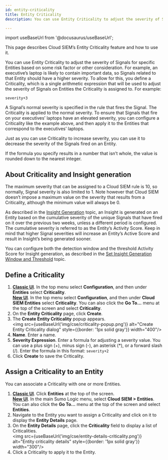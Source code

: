 ```yaml
---
id: entity-criticality
title: Entity Criticality
description: You can use Entity Criticality to adjust the severity of Signals for specific Entities based on some risk factor or other consideration.

---
```


import useBaseUrl from '@docusaurus/useBaseUrl';

This page describes Cloud SIEM’s Entity Criticality feature and how to use it.

You can use Entity Criticality to adjust the severity of Signals for specific Entities based on some risk factor or other consideration. For example, an executive’s laptop is likely to contain important data, so Signals related to that Entity should have a higher severity. To allow for this, you define a Criticality, which is a single arithmetic expression that will be used to adjust the severity of Signals on Entities the Criticality is assigned to. For example:

`severity+3`

A Signal’s normal severity is specified in the rule that fires the Signal. The Criticality is applied to the normal severity. To ensure that Signals that fire on your executives’ laptops have an elevated severity, you can configure a Criticality like the example above, and then apply it to the Entities that correspond to the executives’ laptops. 

Just as you can use Criticality to increase severity, you can use it to decrease the severity of the Signals fired on an Entity.

If the formula you specify results in a number that isn’t whole, the value is rounded down to the nearest integer.

## About Criticality and Insight generation

The maximum severity that can be assigned to a Cloud SIEM rule is 10, so normally, Signal severity is also limited to 1. Note however that Cloud SIEM doesn’t impose a maximum value on the severity that results from a Criticality, although the minimum value will always be 0. 

As described in the [Insight Generation](/docs/cse/get-started-with-cloud-siem/insight-generation-process/) topic, an Insight is generated on an Entity based on the cumulative severity of the unique Signals that have fired on it over the previous two weeks, unless a different period is configured. The cumulative
severity is referred to as the Entity’s Activity Score. Keep in mind that higher Signal severities will increase an Entity’s Active Score and result in Insight’s being generated sooner. 

You can configure both the detection window and the threshold Activity Score for Insight generation, as described in the [Set Insight Generation Window and Threshold](/docs/cse/records-signals-entities-insights/set-insight-generation-window-threshold/) topic.

## Define a Criticality

1. [**Classic UI**](/docs/cse/introduction-to-cloud-siem/#classic-ui). In the top menu select **Configuration**, and then under **Entities** select **Criticality**. <br/>[**New UI**](/docs/cse/introduction-to-cloud-siem/#new-ui). In the top menu select **Configuration**, and then under **Cloud SIEM Entities** select **Criticality**. You can also click the **Go To...** menu at the top of the screen and select **Criticality**.  
1. On the **Entity Criticality** page, click **Create**. 
1. The **Create Entity Criticality** popup appears.<br/><img src={useBaseUrl('img/cse/criticality-popup.png')} alt="Create Entity Criticality dialog" style={{border: '1px solid gray'}} width="400"/>
2. **Name**. Enter a name. 
3. **Severity Expression**. Enter a formula for adjusting a severity value. You can use a plus sign (+), minus sign (-), an asterisk (\*), or a forward slash (/). Enter the formula in this format:   `severity+2 `
4. Click **Create** to save the Criticality.

## Assign a Criticality to an Entity

You can associate a Criticality with one or more Entities. 

1. [**Classic UI**](/docs/cse/introduction-to-cloud-siem/#classic-ui). Click **Entities** at the top of the screen. <br/>[**New UI**](/docs/cse/introduction-to-cloud-siem/#new-ui). In the main Sumo Logic menu, select **Cloud SIEM > Entities**. You can also click the **Go To...** menu at the top of the screen and select **Entities**.  
1. Navigate to the Entity you want to assign a Criticality and click on it to display the **Entity Details** page. 
2. On the **Entity Details** page, click the **Criticality** field to display a list of Criticalities. <br/><img src={useBaseUrl('img/cse/entity-details-criticality.png')} alt="Entity criticality details" style={{border: '1px solid gray'}} width="300"/>
3. Click a Criticality to apply it to the Entity.
